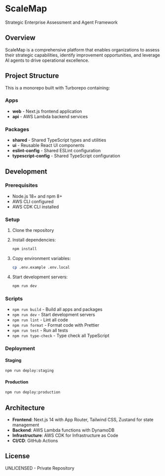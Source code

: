 # ScaleMap

Strategic Enterprise Assessment and Agent Framework

## Overview

ScaleMap is a comprehensive platform that enables organizations to assess their strategic capabilities, identify improvement opportunities, and leverage AI agents to drive operational excellence.

## Project Structure

This is a monorepo built with Turborepo containing:

### Apps
- **web** - Next.js frontend application
- **api** - AWS Lambda backend services

### Packages
- **shared** - Shared TypeScript types and utilities
- **ui** - Reusable React UI components
- **eslint-config** - Shared ESLint configuration
- **typescript-config** - Shared TypeScript configuration

## Development

### Prerequisites

- Node.js 18+ and npm 8+
- AWS CLI configured
- AWS CDK CLI installed

### Setup

1. Clone the repository
2. Install dependencies:
   ```bash
   npm install
   ```

3. Copy environment variables:
   ```bash
   cp .env.example .env.local
   ```

4. Start development servers:
   ```bash
   npm run dev
   ```

### Scripts

- `npm run build` - Build all apps and packages
- `npm run dev` - Start development servers
- `npm run lint` - Lint all code
- `npm run format` - Format code with Prettier
- `npm run test` - Run all tests
- `npm run type-check` - Type check all TypeScript

### Deployment

#### Staging
```bash
npm run deploy:staging
```

#### Production
```bash
npm run deploy:production
```

## Architecture

- **Frontend**: Next.js 14 with App Router, Tailwind CSS, Zustand for state management
- **Backend**: AWS Lambda functions with DynamoDB
- **Infrastructure**: AWS CDK for Infrastructure as Code
- **CI/CD**: GitHub Actions

## License

UNLICENSED - Private Repository